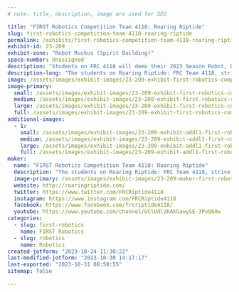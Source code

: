 ```yaml
---
# note: title, description, image are used for SEO

title: "FIRST Robotics Competition Team 4118: Roaring Riptide"
slug: first-robotics-competition-team-4118-roaring-riptide
permalink: /exhibits/first-robotics-competition-team-4118-roaring-riptide/
exhibit-id: 23-209
exhibit-zone: "Robot Ruckus (Spirit Building)"
space-number: Unassigned
description: "Students on FRC 4118 will demo their 2023 Season Robot, Dan-O-Saur!"
description-long: "The students on Roaring Riptide: FRC Team 4118, strive to raise awareness and excitement in STEM – Science, Technology, Engineering, and Math – through our local community, state, and national outreach efforts.  We believe our outreach efforts help to foster the acquisition of the softer skills such as teamwork, work ethics, flexibility, interpersonal skills, leadership skills, and adaptability."
image: /assets/images/exhibit-images/23-209-exhibit-first-robotics-competition-team-4118-roaring-riptide-43-img-5312-8141-large.JPG
image-primary: 
  small: /assets/images/exhibit-images/23-209-exhibit-first-robotics-competition-team-4118-roaring-riptide-43-img-5312-8141-small.JPG
  medium: /assets/images/exhibit-images/23-209-exhibit-first-robotics-competition-team-4118-roaring-riptide-43-img-5312-8141-medium.JPG
  large: /assets/images/exhibit-images/23-209-exhibit-first-robotics-competition-team-4118-roaring-riptide-43-img-5312-8141-large.JPG
  full: /assets/images/exhibit-images/23-209-exhibit-first-robotics-competition-team-4118-roaring-riptide-43-img-5312-8141-full.JPG
additional-images: 
  - 1:
    small: /assets/images/exhibit-images/23-209-exhibit-addl1-first-robotics-competition-team-4118-roaring-riptide-rr-slight-shift-logo-small.jpg
    medium: /assets/images/exhibit-images/23-209-exhibit-addl1-first-robotics-competition-team-4118-roaring-riptide-rr-slight-shift-logo-medium.jpg
    large: /assets/images/exhibit-images/23-209-exhibit-addl1-first-robotics-competition-team-4118-roaring-riptide-rr-slight-shift-logo-large.jpg
    full: /assets/images/exhibit-images/23-209-exhibit-addl1-first-robotics-competition-team-4118-roaring-riptide-rr-slight-shift-logo-full.jpg
maker: 
  name: "FIRST Robotics Competition Team 4118: Roaring Riptide"
  description: "The students on Roaring Riptide: FRC Team 4118, strive to raise awareness and excitement in STEM – Science, Technology, Engineering, and Math – through our local community, state, and national outreach efforts.  We believe our outreach efforts help to foster the acquisition of the softer skills such as teamwork, work ethics, flexibility, interpersonal skills, leadership skills, and adaptability."
  image-primary: /assets/images/exhibit-images/23-209-maker-first-robotics-competition-team-4118-roaring-riptide-img-5312-medium.JPG
  website: http://roaringriptide.com/
  twitter: https://www.twitter.com/FRCRiptide4118
  instagram: https://www.instagram.com/FRCRiptide4118
  facebook: https://www.facebook.com/frcriptide4118/
  youtube: https://www.youtube.com/channel/UClUdlzKAkGawySE-3PvQ6Ow
categories: 
  - slug: first-robotics
    name: FIRST Robotics
  - slug: robotics
    name: Robotics
created-jotform: "2023-10-24 11:30:22"
last-modified-jotform: "2023-10-30 14:17:17"
last-exported: "2023-10-31 08:50:55"
sitemap: false

---
```

